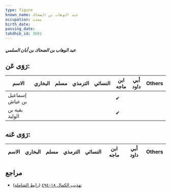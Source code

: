 ```yaml
---
type: figure
known_name: عبد الوهاب بن الضحاك
occupation: محدث
birth_date:
passing_date:
tahdhib_id: 3601
---
```

##### عبد الوهاب بن الضحاك بن أبان السلمي

## رَوَى عَن:
| الاسم           | البخاري | مسلم | الترمذي | النسائي | ابن ماجه | أبي داود | Others |
| --------------- | ------- | ---- | ------- | ------- | -------- | -------- | ------ |
| إسماعيل بن عياش |         |      |         |         | ✔        |          |        |
| بقية بن الوليد  |         |      |         |         | ✔        |          |        |
## رَوَى عَنه:
| الاسم | البخاري | مسلم | الترمذي | النسائي | ابن ماجه | أبي داود | Others |
| ----- | ------- | ---- | ------- | ------- | -------- | -------- | ------ |
## مراجع
- [تهذيب الكمال ١٨-٤٩٤](obsidian://open?vault=Tahdhib-al-Kamal&file=Figures/٣٦٠١-عبد%20الوهاب%20بن%20الضحاك%20بن%20أبان%20السلمي) ([رابط الشاملة](https://shamela.ws/book/3722/9527))